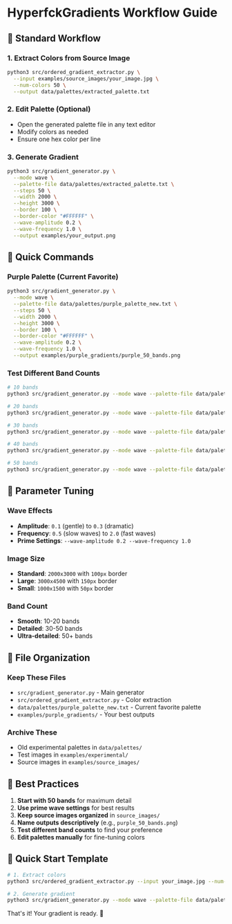 # HyperfckGradients Workflow Guide

## 🎯 Standard Workflow

### 1. Extract Colors from Source Image
```bash
python3 src/ordered_gradient_extractor.py \
  --input examples/source_images/your_image.jpg \
  --num-colors 50 \
  --output data/palettes/extracted_palette.txt
```

### 2. Edit Palette (Optional)
- Open the generated palette file in any text editor
- Modify colors as needed
- Ensure one hex color per line

### 3. Generate Gradient
```bash
python3 src/gradient_generator.py \
  --mode wave \
  --palette-file data/palettes/extracted_palette.txt \
  --steps 50 \
  --width 2000 \
  --height 3000 \
  --border 100 \
  --border-color "#FFFFFF" \
  --wave-amplitude 0.2 \
  --wave-frequency 1.0 \
  --output examples/your_output.png
```

## 🎨 Quick Commands

### Purple Palette (Current Favorite)
```bash
python3 src/gradient_generator.py \
  --mode wave \
  --palette-file data/palettes/purple_palette_new.txt \
  --steps 50 \
  --width 2000 \
  --height 3000 \
  --border 100 \
  --border-color "#FFFFFF" \
  --wave-amplitude 0.2 \
  --wave-frequency 1.0 \
  --output examples/purple_gradients/purple_50_bands.png
```

### Test Different Band Counts
```bash
# 10 bands
python3 src/gradient_generator.py --mode wave --palette-file data/palettes/purple_palette_new.txt --steps 10 --width 2000 --height 3000 --border 100 --border-color "#FFFFFF" --wave-amplitude 0.2 --wave-frequency 1.0 --output examples/purple_gradients/purple_10_bands.png

# 20 bands
python3 src/gradient_generator.py --mode wave --palette-file data/palettes/purple_palette_new.txt --steps 20 --width 2000 --height 3000 --border 100 --border-color "#FFFFFF" --wave-amplitude 0.2 --wave-frequency 1.0 --output examples/purple_gradients/purple_20_bands.png

# 30 bands
python3 src/gradient_generator.py --mode wave --palette-file data/palettes/purple_palette_new.txt --steps 30 --width 2000 --height 3000 --border 100 --border-color "#FFFFFF" --wave-amplitude 0.2 --wave-frequency 1.0 --output examples/purple_gradients/purple_30_bands.png

# 40 bands
python3 src/gradient_generator.py --mode wave --palette-file data/palettes/purple_palette_new.txt --steps 40 --width 2000 --height 3000 --border 100 --border-color "#FFFFFF" --wave-amplitude 0.2 --wave-frequency 1.0 --output examples/purple_gradients/purple_40_bands.png

# 50 bands
python3 src/gradient_generator.py --mode wave --palette-file data/palettes/purple_palette_new.txt --steps 50 --width 2000 --height 3000 --border 100 --border-color "#FFFFFF" --wave-amplitude 0.2 --wave-frequency 1.0 --output examples/purple_gradients/purple_50_bands.png
```

## 🔧 Parameter Tuning

### Wave Effects
- **Amplitude**: `0.1` (gentle) to `0.3` (dramatic)
- **Frequency**: `0.5` (slow waves) to `2.0` (fast waves)
- **Prime Settings**: `--wave-amplitude 0.2 --wave-frequency 1.0`

### Image Size
- **Standard**: `2000x3000` with `100px` border
- **Large**: `3000x4500` with `150px` border
- **Small**: `1000x1500` with `50px` border

### Band Count
- **Smooth**: 10-20 bands
- **Detailed**: 30-50 bands
- **Ultra-detailed**: 50+ bands

## 📁 File Organization

### Keep These Files
- `src/gradient_generator.py` - Main generator
- `src/ordered_gradient_extractor.py` - Color extraction
- `data/palettes/purple_palette_new.txt` - Current favorite palette
- `examples/purple_gradients/` - Your best outputs

### Archive These
- Old experimental palettes in `data/palettes/`
- Test images in `examples/experimental/`
- Source images in `examples/source_images/`

## 🎯 Best Practices

1. **Start with 50 bands** for maximum detail
2. **Use prime wave settings** for best results
3. **Keep source images organized** in `source_images/`
4. **Name outputs descriptively** (e.g., `purple_50_bands.png`)
5. **Test different band counts** to find your preference
6. **Edit palettes manually** for fine-tuning colors

## 🚀 Quick Start Template

```bash
# 1. Extract colors
python3 src/ordered_gradient_extractor.py --input your_image.jpg --num-colors 50 --output data/palettes/my_palette.txt

# 2. Generate gradient
python3 src/gradient_generator.py --mode wave --palette-file data/palettes/my_palette.txt --steps 50 --width 2000 --height 3000 --border 100 --border-color "#FFFFFF" --wave-amplitude 0.2 --wave-frequency 1.0 --output examples/my_gradient.png
```

That's it! Your gradient is ready. 🎨


